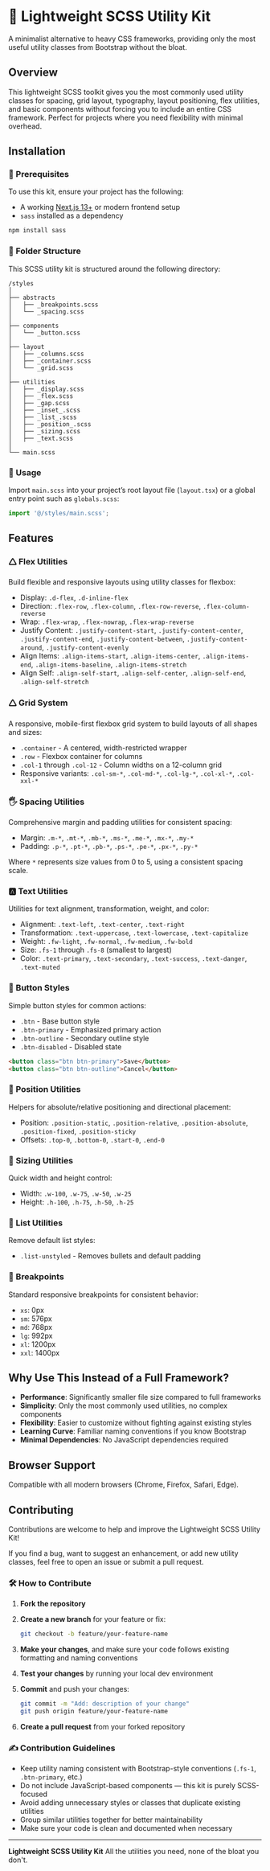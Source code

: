 # 🎯 Lightweight SCSS Utility Kit

A minimalist alternative to heavy CSS frameworks, providing only the most useful utility classes from Bootstrap without the bloat.

## Overview

This lightweight SCSS toolkit gives you the most commonly used utility classes for spacing, grid layout, typography, layout positioning, flex utilities, and basic components without forcing you to include an entire CSS framework. Perfect for projects where you need flexibility with minimal overhead.

## Installation

### 🔧 Prerequisites

To use this kit, ensure your project has the following:

- A working [Next.js 13+](https://nextjs.org/docs/app/building-your-application/routing/pages-and-layouts) or modern frontend setup
- `sass` installed as a dependency

```bash
npm install sass
```

### 📁 Folder Structure

This SCSS utility kit is structured around the following directory:

```
/styles
│
├── abstracts
│   ├── _breakpoints.scss
│   └── _spacing.scss
│
├── components
│   └── _button.scss
│
├── layout
│   ├── _columns.scss
│   ├── _container.scss
│   └── _grid.scss
│
├── utilities
│   ├── _display.scss
│   ├── _flex.scss
│   ├── _gap.scss
│   ├── _inset_.scss
│   ├── _list_.scss
│   ├── _position_.scss
│   ├── _sizing.scss
│   ├── _text.scss
│
└── main.scss
```

### 🔌 Usage

Import `main.scss` into your project’s root layout file (`layout.tsx`) or a global entry point such as `globals.scss`:

```ts
import '@/styles/main.scss';
```

## Features

### 🛆 Flex Utilities

Build flexible and responsive layouts using utility classes for flexbox:

- Display: `.d-flex`, `.d-inline-flex`
- Direction: `.flex-row`, `.flex-column`, `.flex-row-reverse`, `.flex-column-reverse`
- Wrap: `.flex-wrap`, `.flex-nowrap`, `.flex-wrap-reverse`
- Justify Content: `.justify-content-start`, `.justify-content-center`, `.justify-content-end`, `.justify-content-between`, `.justify-content-around`, `.justify-content-evenly`
- Align Items: `.align-items-start`, `.align-items-center`, `.align-items-end`, `.align-items-baseline`, `.align-items-stretch`
- Align Self: `.align-self-start`, `.align-self-center`, `.align-self-end`, `.align-self-stretch`

### 🛆 Grid System

A responsive, mobile-first flexbox grid system to build layouts of all shapes and sizes:

- `.container` - A centered, width-restricted wrapper
- `.row` - Flexbox container for columns
- `.col-1` through `.col-12` - Column widths on a 12-column grid
- Responsive variants: `.col-sm-*`, `.col-md-*`, `.col-lg-*`, `.col-xl-*`, `.col-xxl-*`

### 🖐️ Spacing Utilities

Comprehensive margin and padding utilities for consistent spacing:

- Margin: `.m-*`, `.mt-*`, `.mb-*`, `.ms-*`, `.me-*`, `.mx-*`, `.my-*`
- Padding: `.p-*`, `.pt-*`, `.pb-*`, `.ps-*`, `.pe-*`, `.px-*`, `.py-*`

Where `*` represents size values from 0 to 5, using a consistent spacing scale.

### 🅰️ Text Utilities

Utilities for text alignment, transformation, weight, and color:

- Alignment: `.text-left`, `.text-center`, `.text-right`
- Transformation: `.text-uppercase`, `.text-lowercase`, `.text-capitalize`
- Weight: `.fw-light`, `.fw-normal`, `.fw-medium`, `.fw-bold`
- Size: `.fs-1` through `.fs-8` (smallest to largest)
- Color: `.text-primary`, `.text-secondary`, `.text-success`, `.text-danger`, `.text-muted`

### 🔘 Button Styles

Simple button styles for common actions:

- `.btn` - Base button style
- `.btn-primary` - Emphasized primary action
- `.btn-outline` - Secondary outline style
- `.btn-disabled` - Disabled state

```html
<button class="btn btn-primary">Save</button>
<button class="btn btn-outline">Cancel</button>
```

### 📍 Position Utilities

Helpers for absolute/relative positioning and directional placement:

- Position: `.position-static`, `.position-relative`, `.position-absolute`, `.position-fixed`, `.position-sticky`
- Offsets: `.top-0`, `.bottom-0`, `.start-0`, `.end-0`

### 📏 Sizing Utilities

Quick width and height control:

- Width: `.w-100`, `.w-75`, `.w-50`, `.w-25`
- Height: `.h-100`, `.h-75`, `.h-50`, `.h-25`

### 📝 List Utilities

Remove default list styles:

- `.list-unstyled` - Removes bullets and default padding

### 🪩 Breakpoints

Standard responsive breakpoints for consistent behavior:

- `xs`: 0px
- `sm`: 576px
- `md`: 768px
- `lg`: 992px
- `xl`: 1200px
- `xxl`: 1400px

## Why Use This Instead of a Full Framework?

- **Performance**: Significantly smaller file size compared to full frameworks
- **Simplicity**: Only the most commonly used utilities, no complex components
- **Flexibility**: Easier to customize without fighting against existing styles
- **Learning Curve**: Familiar naming conventions if you know Bootstrap
- **Minimal Dependencies**: No JavaScript dependencies required

## Browser Support

Compatible with all modern browsers (Chrome, Firefox, Safari, Edge).

## Contributing

Contributions are welcome to help and improve the Lightweight SCSS Utility Kit!

If you find a bug, want to suggest an enhancement, or add new utility classes, feel free to open an issue or submit a pull request.

### 🛠 How to Contribute

1. **Fork the repository**
2. **Create a new branch** for your feature or fix:

   ```bash
   git checkout -b feature/your-feature-name
   ```

3. **Make your changes**, and make sure your code follows existing formatting and naming conventions
4. **Test your changes** by running your local dev environment
5. **Commit** and push your changes:

   ```bash
   git commit -m "Add: description of your change"
   git push origin feature/your-feature-name
   ```

6. **Create a pull request** from your forked repository

### ✍️ Contribution Guidelines

- Keep utility naming consistent with Bootstrap-style conventions (`.fs-1`, `.btn-primary`, etc.)
- Do not include JavaScript-based components — this kit is purely SCSS-focused
- Avoid adding unnecessary styles or classes that duplicate existing utilities
- Group similar utilities together for better maintainability
- Make sure your code is clean and documented when necessary

---

**Lightweight SCSS Utility Kit**
All the utilities you need, none of the bloat you don't.
